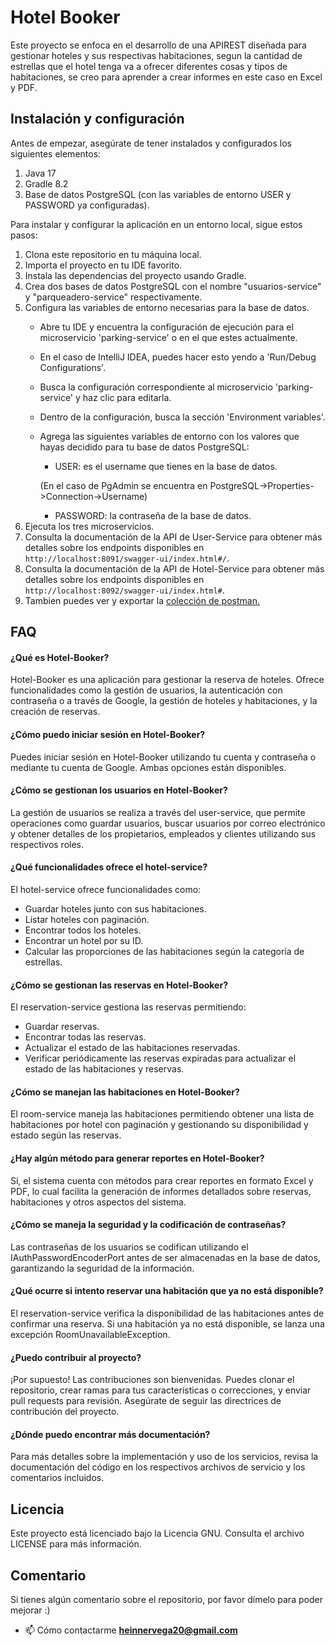 #  Hotel Booker #

Este proyecto se enfoca en el desarrollo de una APIREST diseñada para gestionar hoteles y sus respectivas habitaciones, segun la cantidad de estrellas que el hotel tenga va a ofrecer diferentes cosas y tipos de habitaciones, se creo para aprender a crear informes en este caso en Excel y PDF.

## Instalación y configuración ##

Antes de empezar, asegúrate de tener instalados y configurados los siguientes elementos:

1. Java 17
2. Gradle 8.2
3. Base de datos PostgreSQL (con las variables de entorno USER y PASSWORD ya configuradas).

Para instalar y configurar la aplicación en un entorno local, sigue estos pasos:

1. Clona este repositorio en tu máquina local.
2. Importa el proyecto en tu IDE favorito.
3. Instala las dependencias del proyecto usando Gradle.
4. Crea dos bases de datos PostgreSQL con el nombre "usuarios-service" y "parqueadero-service" respectivamente.
5. Configura las variables de entorno necesarias para la base de datos.
    - Abre tu IDE y encuentra la configuración de ejecución para el microservicio 'parking-service' o en el que estes actualmente.
    - En el caso de IntelliJ IDEA, puedes hacer esto yendo a 'Run/Debug Configurations'.
    - Busca la configuración correspondiente al microservicio 'parking-service' y haz clic para editarla.
    - Dentro de la configuración, busca la sección 'Environment variables'.
    - Agrega las siguientes variables de entorno con los valores que hayas decidido para tu base de datos PostgreSQL:
        - USER: es el username que tienes en la base de datos.

      (En el caso de PgAdmin se encuentra en PostgreSQL->Properties->Connection->Username)

        - PASSWORD: la contraseña de la base de datos.
6. Ejecuta los tres microservicios.
7. Consulta la documentación de la API de User-Service para obtener más detalles sobre los endpoints disponibles en `http://localhost:8091/swagger-ui/index.html#/`.
8. Consulta la documentación de la API de Hotel-Service para obtener más detalles sobre los endpoints disponibles en `http://localhost:8092/swagger-ui/index.html#`.
9. Tambien puedes ver y exportar la [colección de postman.](docs/Hotel-Booker.postman_collection)

## FAQ

#### ¿Qué es Hotel-Booker?
Hotel-Booker es una aplicación para gestionar la reserva de hoteles. Ofrece funcionalidades como la gestión de usuarios, la autenticación con contraseña o a través de Google, la gestión de hoteles y habitaciones, y la creación de reservas.

#### ¿Cómo puedo iniciar sesión en Hotel-Booker?
Puedes iniciar sesión en Hotel-Booker utilizando tu cuenta y contraseña o mediante tu cuenta de Google. Ambas opciones están disponibles.

#### ¿Cómo se gestionan los usuarios en Hotel-Booker?
La gestión de usuarios se realiza a través del user-service, que permite operaciones como guardar usuarios, buscar usuarios por correo electrónico y obtener detalles de los propietarios, empleados y clientes utilizando sus respectivos roles.

#### ¿Qué funcionalidades ofrece el hotel-service?
El hotel-service ofrece funcionalidades como:
- Guardar hoteles junto con sus habitaciones.
- Listar hoteles con paginación.
- Encontrar todos los hoteles.
- Encontrar un hotel por su ID.
- Calcular las proporciones de las habitaciones según la categoría de estrellas.

#### ¿Cómo se gestionan las reservas en Hotel-Booker?
El reservation-service gestiona las reservas permitiendo:
- Guardar reservas.
- Encontrar todas las reservas.
- Actualizar el estado de las habitaciones reservadas.
- Verificar periódicamente las reservas expiradas para actualizar el estado de las habitaciones y reservas.

#### ¿Cómo se manejan las habitaciones en Hotel-Booker?
El room-service maneja las habitaciones permitiendo obtener una lista de habitaciones por hotel con paginación y gestionando su disponibilidad y estado según las reservas.

#### ¿Hay algún método para generar reportes en Hotel-Booker?
Sí, el sistema cuenta con métodos para crear reportes en formato Excel y PDF, lo cual facilita la generación de informes detallados sobre reservas, habitaciones y otros aspectos del sistema.

#### ¿Cómo se maneja la seguridad y la codificación de contraseñas?
Las contraseñas de los usuarios se codifican utilizando el IAuthPasswordEncoderPort antes de ser almacenadas en la base de datos, garantizando la seguridad de la información.

#### ¿Qué ocurre si intento reservar una habitación que ya no está disponible?
El reservation-service verifica la disponibilidad de las habitaciones antes de confirmar una reserva. Si una habitación ya no está disponible, se lanza una excepción RoomUnavailableException.

#### ¿Puedo contribuir al proyecto?
¡Por supuesto! Las contribuciones son bienvenidas. Puedes clonar el repositorio, crear ramas para tus características o correcciones, y enviar pull requests para revisión. Asegúrate de seguir las directrices de contribución del proyecto.

#### ¿Dónde puedo encontrar más documentación?
Para más detalles sobre la implementación y uso de los servicios, revisa la documentación del código en los respectivos archivos de servicio y los comentarios incluidos.


## Licencia ##

Este proyecto está licenciado bajo la Licencia GNU. Consulta el archivo LICENSE para más información.

## Comentario ##
Si tienes algún comentario sobre el repositorio, por favor dímelo para poder mejorar :)

- 📫 Cómo contactarme **heinnervega20@gmail.com**